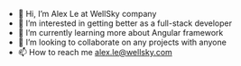 - 👋 Hi, I’m Alex Le at WellSky company
- 👀 I’m interested in getting better as a full-stack developer
- 🌱 I’m currently learning more about Angular framework
- 💞️ I’m looking to collaborate on any projects with anyone
- 📫 How to reach me alex.le@wellsky.com

<!---
alexle-wellsky/alexle-wellsky is a ✨ special ✨ repository because its `README.md` (this file) appears on your GitHub profile.
You can click the Preview link to take a look at your changes.
--->
